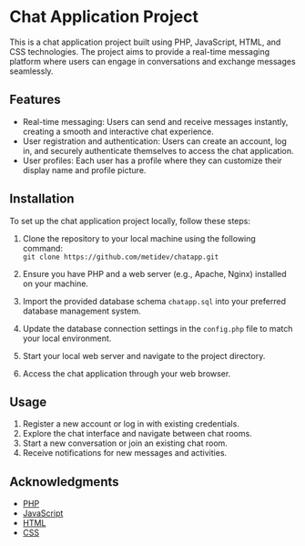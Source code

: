 # Chat Application Project

This is a chat application project built using PHP, JavaScript, HTML, and CSS technologies. The project aims to provide a real-time messaging platform where users can engage in conversations and exchange messages seamlessly.

## Features

- Real-time messaging: Users can send and receive messages instantly, creating a smooth and interactive chat experience.
- User registration and authentication: Users can create an account, log in, and securely authenticate themselves to access the chat application.
- User profiles: Each user has a profile where they can customize their display name and profile picture.

## Installation

To set up the chat application project locally, follow these steps:

1. Clone the repository to your local machine using the following command: <br> ```git clone https://github.com/metidev/chatapp.git```

2. Ensure you have PHP and a web server (e.g., Apache, Nginx) installed on your machine.

3. Import the provided database schema `chatapp.sql` into your preferred database management system.

4. Update the database connection settings in the `config.php` file to match your local environment.

5. Start your local web server and navigate to the project directory.

6. Access the chat application through your web browser.

## Usage

1. Register a new account or log in with existing credentials.
2. Explore the chat interface and navigate between chat rooms.
3. Start a new conversation or join an existing chat room.
4. Receive notifications for new messages and activities.


## Acknowledgments

- [PHP](https://www.php.net/)
- [JavaScript](https://developer.mozilla.org/en-US/docs/Web/JavaScript)
- [HTML](https://developer.mozilla.org/en-US/docs/Web/HTML)
- [CSS](https://developer.mozilla.org/en-US/docs/Web/CSS)

